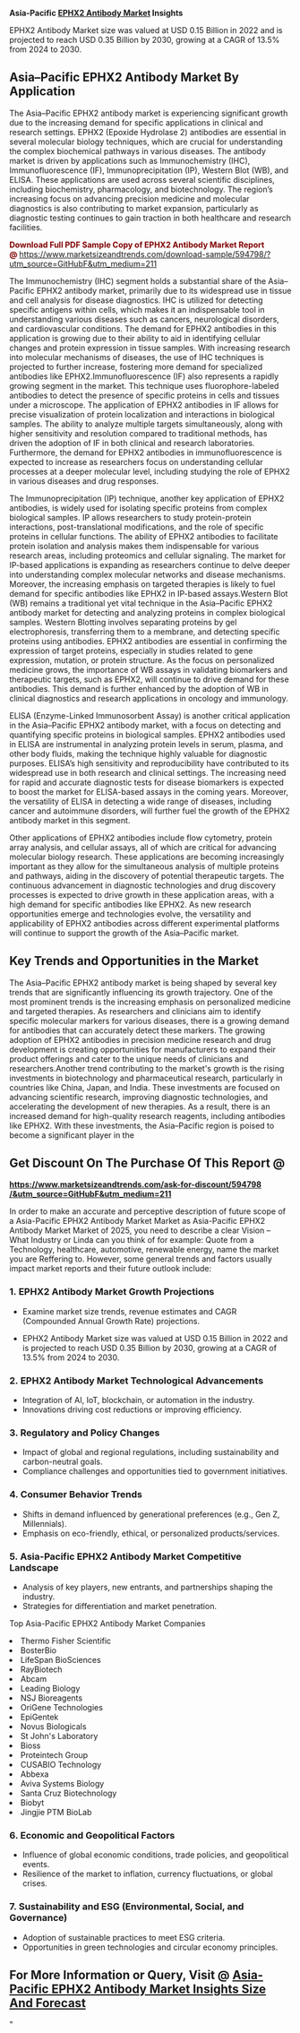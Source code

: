 <p><strong>Asia-Pacific&nbsp;<a href=""https://www.marketsizeandtrends.com/download-sample/594798/&amp;utm_source=GitHubF&amp;utm_medium=211"">EPHX2 Antibody Market</a> Insights</strong></p><p>EPHX2 Antibody Market size was valued at USD 0.15 Billion in 2022 and is projected to reach USD 0.35 Billion by 2030, growing at a CAGR of 13.5% from 2024 to 2030.</p><p><h2>Asia–Pacific EPHX2 Antibody Market By Application</h2><p>The Asia–Pacific EPHX2 antibody market is experiencing significant growth due to the increasing demand for specific applications in clinical and research settings. EPHX2 (Epoxide Hydrolase 2) antibodies are essential in several molecular biology techniques, which are crucial for understanding the complex biochemical pathways in various diseases. The antibody market is driven by applications such as Immunochemistry (IHC), Immunofluorescence (IF), Immunoprecipitation (IP), Western Blot (WB), and ELISA. These applications are used across several scientific disciplines, including biochemistry, pharmacology, and biotechnology. The region’s increasing focus on advancing precision medicine and molecular diagnostics is also contributing to market expansion, particularly as diagnostic testing continues to gain traction in both healthcare and research facilities.<p><strong><span style="color: #800000;">Download Full PDF Sample Copy of EPHX2 Antibody Market Report @</span>&nbsp;</strong><a href="https://www.marketsizeandtrends.com/download-sample/594798/?utm_source=GitHubF&amp;utm_medium=211" target="_blank">https://www.marketsizeandtrends.com/download-sample/594798/?utm_source=GitHubF&amp;utm_medium=211</a></p></p><p>The Immunochemistry (IHC) segment holds a substantial share of the Asia–Pacific EPHX2 antibody market, primarily due to its widespread use in tissue and cell analysis for disease diagnostics. IHC is utilized for detecting specific antigens within cells, which makes it an indispensable tool in understanding various diseases such as cancers, neurological disorders, and cardiovascular conditions. The demand for EPHX2 antibodies in this application is growing due to their ability to aid in identifying cellular changes and protein expression in tissue samples. With increasing research into molecular mechanisms of diseases, the use of IHC techniques is projected to further increase, fostering more demand for specialized antibodies like EPHX2.Immunofluorescence (IF) also represents a rapidly growing segment in the market. This technique uses fluorophore-labeled antibodies to detect the presence of specific proteins in cells and tissues under a microscope. The application of EPHX2 antibodies in IF allows for precise visualization of protein localization and interactions in biological samples. The ability to analyze multiple targets simultaneously, along with higher sensitivity and resolution compared to traditional methods, has driven the adoption of IF in both clinical and research laboratories. Furthermore, the demand for EPHX2 antibodies in immunofluorescence is expected to increase as researchers focus on understanding cellular processes at a deeper molecular level, including studying the role of EPHX2 in various diseases and drug responses.<p>The Immunoprecipitation (IP) technique, another key application of EPHX2 antibodies, is widely used for isolating specific proteins from complex biological samples. IP allows researchers to study protein-protein interactions, post-translational modifications, and the role of specific proteins in cellular functions. The ability of EPHX2 antibodies to facilitate protein isolation and analysis makes them indispensable for various research areas, including proteomics and cellular signaling. The market for IP-based applications is expanding as researchers continue to delve deeper into understanding complex molecular networks and disease mechanisms. Moreover, the increasing emphasis on targeted therapies is likely to fuel demand for specific antibodies like EPHX2 in IP-based assays.Western Blot (WB) remains a traditional yet vital technique in the Asia–Pacific EPHX2 antibody market for detecting and analyzing proteins in complex biological samples. Western Blotting involves separating proteins by gel electrophoresis, transferring them to a membrane, and detecting specific proteins using antibodies. EPHX2 antibodies are essential in confirming the expression of target proteins, especially in studies related to gene expression, mutation, or protein structure. As the focus on personalized medicine grows, the importance of WB assays in validating biomarkers and therapeutic targets, such as EPHX2, will continue to drive demand for these antibodies. This demand is further enhanced by the adoption of WB in clinical diagnostics and research applications in oncology and immunology.<p>ELISA (Enzyme-Linked Immunosorbent Assay) is another critical application in the Asia–Pacific EPHX2 antibody market, with a focus on detecting and quantifying specific proteins in biological samples. EPHX2 antibodies used in ELISA are instrumental in analyzing protein levels in serum, plasma, and other body fluids, making the technique highly valuable for diagnostic purposes. ELISA’s high sensitivity and reproducibility have contributed to its widespread use in both research and clinical settings. The increasing need for rapid and accurate diagnostic tests for disease biomarkers is expected to boost the market for ELISA-based assays in the coming years. Moreover, the versatility of ELISA in detecting a wide range of diseases, including cancer and autoimmune disorders, will further fuel the growth of the EPHX2 antibody market in this segment.<p>Other applications of EPHX2 antibodies include flow cytometry, protein array analysis, and cellular assays, all of which are critical for advancing molecular biology research. These applications are becoming increasingly important as they allow for the simultaneous analysis of multiple proteins and pathways, aiding in the discovery of potential therapeutic targets. The continuous advancement in diagnostic technologies and drug discovery processes is expected to drive growth in these application areas, with a high demand for specific antibodies like EPHX2. As new research opportunities emerge and technologies evolve, the versatility and applicability of EPHX2 antibodies across different experimental platforms will continue to support the growth of the Asia–Pacific market.<h2>Key Trends and Opportunities in the Market</h2><p>The Asia–Pacific EPHX2 antibody market is being shaped by several key trends that are significantly influencing its growth trajectory. One of the most prominent trends is the increasing emphasis on personalized medicine and targeted therapies. As researchers and clinicians aim to identify specific molecular markers for various diseases, there is a growing demand for antibodies that can accurately detect these markers. The growing adoption of EPHX2 antibodies in precision medicine research and drug development is creating opportunities for manufacturers to expand their product offerings and cater to the unique needs of clinicians and researchers.Another trend contributing to the market's growth is the rising investments in biotechnology and pharmaceutical research, particularly in countries like China, Japan, and India. These investments are focused on advancing scientific research, improving diagnostic technologies, and accelerating the development of new therapies. As a result, there is an increased demand for high-quality research reagents, including antibodies like EPHX2. With these investments, the Asia–Pacific region is poised to become a significant player in the</p><h2><strong>Get Discount On The Purchase Of This Report @&nbsp;</strong></h2><p><strong><a href=""https://www.marketsizeandtrends.com/ask-for-discount/594798/&amp;utm_source=GitHubF&amp;utm_medium=211"" target=""_blank"">https://www.marketsizeandtrends.com/ask-for-discount/594798<br />/&amp;utm_source=GitHubF&amp;utm_medium=211</a></strong></p><p>In order to make an accurate and perceptive description of future scope of a Asia-Pacific&nbsp;EPHX2 Antibody Market Market as Asia-Pacific&nbsp;EPHX2 Antibody Market Market of 2025, you need to describe a clear Vision &ndash; What Industry or Linda can you think of for example: Quote from a Technology, healthcare, automotive, renewable energy, name the market you are Reffering to. However, some general trends and factors usually impact market reports and their future outlook include:</p><h3>1.&nbsp;<strong>EPHX2 Antibody Market Growth Projections</strong></h3><ul><li>Examine market size trends, revenue estimates and CAGR (Compounded Annual Growth Rate) projections.</li><li><p>EPHX2 Antibody Market size was valued at USD 0.15 Billion in 2022 and is projected to reach USD 0.35 Billion by 2030, growing at a CAGR of 13.5% from 2024 to 2030.</p></li></ul><h3>2.&nbsp;<strong>EPHX2 Antibody Market Technological Advancements</strong></h3><ul><li>Integration of AI, IoT, blockchain, or automation in the industry.</li><li>Innovations driving cost reductions or improving efficiency.</li></ul><h3>3.&nbsp;<strong>Regulatory and Policy Changes</strong></h3><ul><li>Impact of global and regional regulations, including sustainability and carbon-neutral goals.</li><li>Compliance challenges and opportunities tied to government initiatives.</li></ul><h3>4.&nbsp;<strong>Consumer Behavior Trends</strong></h3><ul><li>Shifts in demand influenced by generational preferences (e.g., Gen Z, Millennials).</li><li>Emphasis on eco-friendly, ethical, or personalized products/services.</li></ul><h3>5.&nbsp;<strong>Asia-Pacific EPHX2 Antibody Market Competitive Landscape</strong></h3><ul><li>Analysis of key players, new entrants, and partnerships shaping the industry.</li><li>Strategies for differentiation and market penetration.</li></ul><p data-pm-slice=""1 1 []"">Top Asia-Pacific EPHX2 Antibody Market Companies</p><div data-test-id=""""><p><li>Thermo Fisher Scientific</li><li> BosterBio</li><li> LifeSpan BioSciences</li><li> RayBiotech</li><li> Abcam</li><li> Leading Biology</li><li> NSJ Bioreagents</li><li> OriGene Technologies</li><li> EpiGentek</li><li> Novus Biologicals</li><li> St John's Laboratory</li><li> Bioss</li><li> Proteintech Group</li><li> CUSABIO Technology</li><li> Abbexa</li><li> Aviva Systems Biology</li><li> Santa Cruz Biotechnology</li><li> Biobyt</li><li> Jingjie PTM BioLab</li></p></div><h3>6.&nbsp;<strong>Economic and Geopolitical Factors</strong></h3><ul><li>Influence of global economic conditions, trade policies, and geopolitical events.</li><li>Resilience of the market to inflation, currency fluctuations, or global crises.</li></ul><h3>7.&nbsp;<strong>Sustainability and ESG (Environmental, Social, and Governance)</strong></h3><ul><li>Adoption of sustainable practices to meet ESG criteria.</li><li>Opportunities in green technologies and circular economy principles.</li></ul><h2><strong>For More Information or Query, Visit @&nbsp;</strong><a href=""https://www.verifiedmarketreports.com/product/ephx2-antibody-market/"" target=""_blank"">Asia-Pacific EPHX2 Antibody Market Insights Size And Forecast</a></h2>"
